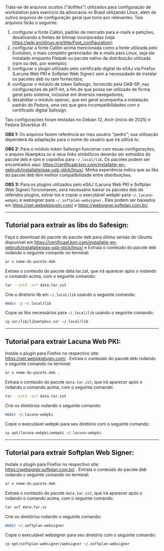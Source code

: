 Trata-se de arquivos ocultos ("dotfiles") utilizados para configuração de workstation para exercício da advocacia no Brasil utilizando Linux, além de outros arquivos de configuração geral que tomo por relevantes. Tais arquivos farão o seguinte:

1. configurar a fonte Calibri, padrão de mercado para e-mails e petições, desativando a fontes de bitmap incorporadas (veja https://wiki.archlinux.org/title/Font_configuration);
2. configurar a fonte Calibri acima mencionada como a fonte utilizada pelo Evolution, o mais completo gerenciador de e-mails para Linux, seja ele instalado enquanto Flatpak ou pacote nativo da distribuição utilizada (rpm ou deb, por exemplo);
3. configurar o plugin utilizado pelo certificado digital do eSAJ via Firefox (Lacuna Web PKI e Softplan Web Signer) sem a necessidade de instalar os pacotes deb ou rpm fornecidos;
4. configurar o módulo de token Safesign, fornecido pela OAB-SP, nas configurações de pk11-kit, a fim de que possa ser utilizado de forma geral pelo sistema, inclusive em diversos navegadores;
5. desabilitar o módulo opensc, que em geral acompanha a instalação padrão do Fedora, uma vez que gera incompatibilidades com o certificado digital Safesign.

Tais configurações foram testadas no Debian 12, Arch (início de 2025) e Fedora Silverblue 41.

**OBS 1:** Os arquivos fazem referência ao meu usuário "pedro"; sua utilização dependerá da adaptação para o nome do usuário que irá utilizá-lo.

**OBS 2:** Para o módulo token Safesign funcionar com essas configurações, o arquivo libaetpkss.so e seus links simbólicos deverão ser extraídos do pacote deb e rpm e copiados para `~/.local/lib`. Os pacotes podem ser encontrados aqui: https://certificaat.kpn.com/installatie-en-gebruik/installatie/pas-usb-stick/linux/. Minha experiência indica que as libs do pacote deb têm melhor compatibilidade entre distribuições.

**OBS 3:** Para os plugins utilizados pelo eSAJ (Lacuna Web PKI e Softplan Web Signer) funcionarem, será necessário baixar os pacotes deb de referidos plugins, extraí-los e copiar o executável webpki para `~/.lacuna-webpki` e websigner para `~/.softplan-websigner.` Eles podem ser baixados em https://get.webpkiplugin.com/ e https://websigner.softplan.com.br/.

---

## Tutorial para extrair as libs do Safesign:

Faça o download do pacote do pacote deb para última versão do Ubuntu disponível em https://certificaat.kpn.com/installatie-en-gebruik/installatie/pas-usb-stick/linux/ e Extraia o conteúdo do pacote deb rodando o seguinte comando no terminal:

```bash
ar x nome-do-pacote.deb
```

Extraia o conteúdo do pacote data.tar.zst, que irá aparecer após o rodando o comando acima, com o seguinte comando:

```bash
tar --zstd -xvf data.tar.zst
```

Crie o diretório lib em `~/.local/lib` usando o seguinte comando: 

```bash
mkdir -p ~/.local/lib
```

Copie as libs necessários para `~/.local/lib` usando o seguinte comando:

```bash
cp usr/lib/libaetpkss.so* ~/.local/lib
```

---

## Tutorial para extrair Lacuna Web PKI:

Instale o plugin para Firefox no respectivo site: https://get.webpkiplugin.com/ . Extraia o conteúdo do pacote deb rodando o seguinte comando no terminal:

```bash
ar x nome-do-pacote.deb .
```

Extraia o conteúdo do pacote `data.tar.zst`, que irá aparecer após o rodando o comando acima, com o seguinte comando:

```bash
tar --zstd -xvf data.tar.zst
```

Crie os diretórios rodando o seguinte comando:

```bash
mkdir ~/.lacuna-webpki
```

Copie o executável webpki para seu diretório com o seguinte comando: 

```bash
cp opt/lacuna-webpki/webpki ~/.lacuna-webpki
```

---

## Tutorial para extrair Softplan Web Signer:

Instale o plugin para Firefox no respectivo site: https://websigner.softplan.com.br/ . Extraia o conteúdo do pacote deb rodando o seguinte comando no terminal:

```bash
ar x nome-do-pacote.deb
```

Extraia o conteúdo do pacote `data.tar.zst`, que irá aparecer após o rodando o comando acima, com o seguinte comando: 

```bash
tar xvf data.tar.xz
```

Crie os diretórios rodando o seguinte comando:

```bash
mkdir ~/.softplan-websigner
```

Copie o executável websigner para seu diretório com o seguinte comando:

```bash
cp opt/softplan-websigner/websigner ~/.softplan-websigner
```
